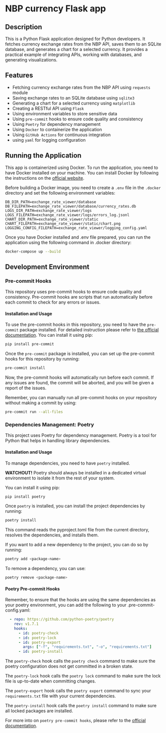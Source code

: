 # NBP currency Flask app

## Description
This is a Python Flask application designed for Python developers. It fetches currency exchange rates from the NBP API, saves them to an SQLite database, and generates a chart for a selected currency. It provides a practical example of integrating APIs, working with databases, and generating visualizations.

## Features

- Fetching currency exchange rates from the NBP API using `requests` module
- Saving exchange rates to an SQLite database using `sqlite3`
- Generating a chart for a selected currency using `matplotlib`
- Creating a RESTful API using `Flask`
- Using environment variables to store sensitive data
- Using `pre-commit` hooks to ensure code quality and consistency
- Using `Poetry` for dependency management
- Using `Docker` to containerize the application
- Using `GitHub Actions` for continuous integration
- using `yaml` for logging configuration


## Running the Application

This app is containerized using Docker. To run the application, you need to have Docker installed on your machine. You can install Docker by following the instructions on the [official website](https://docs.docker.com/get-docker/).

Before building a Docker image, you need to create a `.env` file in the `.docker` directory and set the following environment variables:
```
DB_DIR_PATH=exchange_rate_viewer/database
DB_FILEPATH=exchange_rate_viewer/database/currency_rates.db
LOGS_DIR_PATH=exchange_rate_viewer/logs
LOGS_FILEPATH=exchange_rate_viewer/logs/errors_log.jsonl
CHART_DIR_PATH=exchange_rate_viewer/static
CHART_FILEPATH=exchange_rate_viewer/static/chart.png
LOGGING_CONFIG_FILEPATH=exchange_rate_viewer/logging_config.yaml
```


Once you have Docker installed and .env file prepared, you can run the application using the following command in .docker directory:

```bash
docker-compose up --build
```




## Development Environment

### Pre-commit Hooks

This repository uses pre-commit hooks to ensure code quality and consistency. Pre-commit hooks are scripts that run automatically before each commit to check for any errors or issues.

#### Installation and Usage

To use the pre-commit hooks in this repository, you need to have the `pre-commit` package installed. For detailed instruction please refer to [the official documentation](https://python-poetry.org/docs/#installation).
You can install it using pip:

```bash
pip install pre-commit
```

Once the `pre-commit` package is installed, you can set up the pre-commit hooks for this repository by running:

```bash
pre-commit install
```

Now, the pre-commit hooks will automatically run before each commit. If any issues are found, the commit will be aborted, and you will be given a report of the issues.

Remember, you can manually run all pre-commit hooks on your repository without making a commit by using:

```bash
pre-commit run --all-files
```


### Dependencies Management: Poetry

This project uses Poetry for dependency management. Poetry is a tool for Python that helps in handling library dependencies.

#### Installation and Usage

To manage dependencies, you need to have `poetry` installed.

**WATCHOUT!** Poetry should always be installed in a dedicated virtual environment to isolate it from the rest of your system.

You can install it using pip:

```bash
pip install poetry
```

Once `poetry` is installed, you can install the project dependencies by running:

```bash
poetry install
```

This command reads the pyproject.toml file from the current directory, resolves the dependencies, and installs them.

If you want to add a new dependency to the project, you can do so by running:

```bash
poetry add <package-name>
```

To remove a dependency, you can use:

```bash
poetry remove <package-name>
```

#### Poetry Pre-commit Hooks

Remember, to ensure that the hooks are using the same dependencies as your poetry environment, you can add the following to your .pre-commit-config.yaml:

```yaml
  - repo: https://github.com/python-poetry/poetry
    rev: v1.7.1
    hooks:
      - id: poetry-check
      - id: poetry-lock
      - id: poetry-export
        args: ["-f", "requirements.txt", "-o", "requirements.txt"]
      - id: poetry-install
```

The `poetry-check` hook calls the `poetry check` command to make sure the poetry configuration does not get committed in a broken state.

The `poetry-lock` hook calls the `poetry lock` command to make sure the lock file is up-to-date when committing changes.

The `poetry-export` hook calls the `poetry export` command to sync your `requirements.txt` file with your current dependencies.

The `poetry-install` hook calls the `poetry install` command to make sure all locked packages are installed.

For more into on `poetry pre-commit hooks`, please refer to the [official documentation](https://python-poetry.org/docs/master/pre-commit-hooks/).
